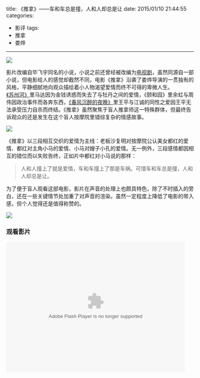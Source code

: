 title: 《推拿》——车和车总是撞，人和人却总是让
date: 2015/01/10 21:44:55
categories:
- 影评
tags:
- 推拿
- 娄烨

---
![](https://image.covertness.me/tuina_p2220825301.jpg)

<!-- more -->

影片改编自毕飞宇同名的小说，小说之前还曾经被改编为[电视剧](http://tv.sohu.com/s2013/tn2013/)，虽然同源自一部小说，但电影给人的感觉却截然不同，电影《推拿》沿袭了娄烨导演的一贯独有的风格，平静细腻地向观众描绘着小人物渴望爱情而终不可得的卑微人生。[《苏州河》](http://movie.douban.com/subject/1299661/)里马达因为金钱诱惑而失去了与牡丹之间的爱情，《颐和园》里余虹与周伟因政治事件而各奔东西，[《春风沉醉的夜晚》](http://baike.baidu.com/view/2491249.htm)里王平与江诚的同性之爱因王平无法承受压力自杀而终结。《推拿》虽然聚焦于盲人推拿师这一特殊群体，但最终告诉观众的还是发生在这个盲人按摩院里错综复杂的情感故事。

![](https://image.covertness.me/tuina_p2212255257.jpg)

《推拿》以三段相互交织的爱情为主线：老板沙复明对按摩院公认美女都红的爱情、都红对主角小马的爱情、小马对嫂子小孔的爱情。无一例外，三段感情都因相互的错位而以失败告终，正如片中都红对小马说的那样：
> 人和人撞上了就是爱情，车和车撞上了那是车祸。可惜车和车总是撞，人和人却总是让。

为了便于盲人观看这部电影，影片在声音的处理上也颇具特色，除了不时插入的旁白，还在一些关键情节处加重了对声音的渲染。虽然一定程度上降低了电影的带入感，但个人觉得还是值得称赞的。

![](https://image.covertness.me/tuina_p2210571937.jpg)

### 观看影片
<embed src="http://player.video.qiyi.com/13836c5e375b91fd53f3996d70616c39/0/0/v_19rrn6rep0.swf-albumId=333910600-tvId=333910600-isPurchase=2-cnId=1" allowFullScreen="true" quality="high" width="480" height="350" align="middle" allowScriptAccess="always" type="application/x-shockwave-flash"></embed>
